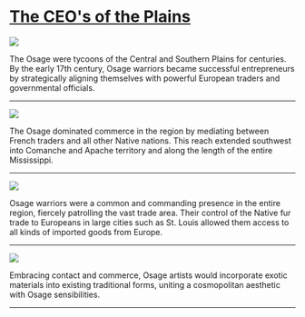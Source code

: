 # [The CEO's of the Plains](http://artstories.artsmia.org/#/stories/1995)

![](http://cdn.dx.artsmia.org/thumbs/tn_2014_TDX_MIAArtStories_231.jpg)

The Osage were tycoons of the Central and Southern Plains for centuries. By the early 17th century, Osage warriors became successful entrepreneurs by strategically aligning themselves with powerful European traders and governmental officials. 

---

![](http://cdn.dx.artsmia.org/thumbs/tn_2014_TDX_MIAArtStories_250.jpg)

The Osage dominated commerce in the region by mediating between French traders and all other Native nations. This reach extended southwest into Comanche and Apache territory and along the length of the entire Mississippi.

---

![](http://cdn.dx.artsmia.org/thumbs/tn_2014_TDX_MIAArtStories_239.jpg)

Osage warriors were a common and commanding presence in the entire region, fiercely patrolling the vast trade area. Their control of the Native fur trade to Europeans in large cities such as St. Louis allowed them access to all kinds of imported goods from Europe.

---

![](http://cdn.dx.artsmia.org/thumbs/tn_mia_6000030.jpg)

Embracing contact and commerce, Osage artists would incorporate exotic materials into existing traditional forms, uniting a cosmopolitan aesthetic with Osage sensibilities.

---
